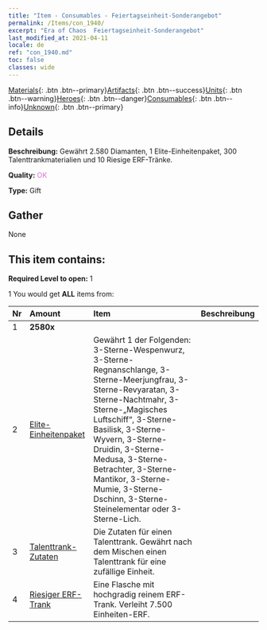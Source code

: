 ```yaml
---
title: "Item - Consumables - Feiertagseinheit-Sonderangebot"
permalink: /Items/con_1940/
excerpt: "Era of Chaos  Feiertagseinheit-Sonderangebot"
last_modified_at: 2021-04-11
locale: de
ref: "con_1940.md"
toc: false
classes: wide
---
```

 [Materials](/de/Items/){: .btn .btn--primary}[Artifacts](/de/Items/Artifacts/){: .btn .btn--success}[Units](/de/Items/Units/){: .btn .btn--warning}[Heroes](/de/Items/Heroes/){: .btn .btn--danger}[Consumables](/de/Items/Consumables/){: .btn .btn--info}[Unknown](/de/Items/Unknown/){: .btn .btn--primary}

## Details
 **Beschreibung:** Gewährt 2.580 Diamanten, 1 Elite-Einheitenpaket, 300 Talenttrankmaterialien und 10 Riesige ERF-Tränke.

 **Quality:** <span style="color: #DA70D6">OK</span>

 **Type:** Gift

## Gather

  None

## This item contains:

 **Required Level to open:** 1

 1 You would get **ALL** items  from:

  | Nr | Amount |     Item    | Beschreibung |
  |:---|:-------|:------------|:-----------:|
  | 1 |  **2580x** | <i class="fas fa-gem"/> |  | 
  | 2 | [Elite-Einheitenpaket](/de/Items/con_1921/) | Gewährt 1 der Folgenden: 3-Sterne-Wespenwurz, 3-Sterne-Regnanschlange, 3-Sterne-Meerjungfrau, 3-Sterne-Revyaratan, 3-Sterne-Nachtmahr, 3-Sterne-„Magisches Luftschiff“, 3-Sterne-Basilisk, 3-Sterne-Wyvern, 3-Sterne-Druidin, 3-Sterne-Medusa, 3-Sterne-Betrachter, 3-Sterne-Mantikor, 3-Sterne-Mumie, 3-Sterne-Dschinn, 3-Sterne-Steinelementar oder 3-Sterne-Lich. | 
  | 3 | [Talenttrank-Zutaten](/de/Items/con_1120/) | Die Zutaten für einen Talenttrank. Gewährt nach dem Mischen einen Talenttrank für eine zufällige Einheit. | 
  | 4 | [Riesiger ERF-Trank](/de/Items/con_703/) | Eine Flasche mit hochgradig reinem ERF-Trank. Verleiht 7.500 Einheiten-ERF. | 
